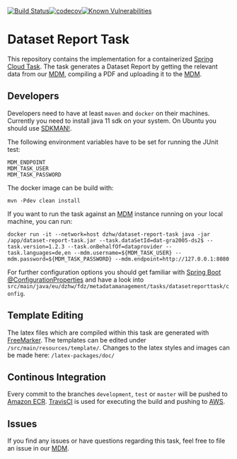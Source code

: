 [![Build Status](https://travis-ci.org/dzhw/dataset-report-task.svg?branch=development)](https://travis-ci.org/dzhw/dataset-report-task)[![codecov](https://codecov.io/gh/dzhw/dataset-report-task/branch/development/graph/badge.svg)](https://codecov.io/gh/dzhw/dataset-report-task)[![Known Vulnerabilities](https://snyk.io//test/github/dzhw/dataset-report-task/badge.svg?targetFile=pom.xml)](https://snyk.io//test/github/dzhw/dataset-report-task?targetFile=pom.xml)

# Dataset Report Task

This repository contains the implementation for a containerized [Spring Cloud Task]. The task generates a Dataset Report by getting the relevant data from our [MDM], compiling a PDF and uploading it to the [MDM].

## Developers
Developers need to have at least `maven` and `docker` on their machines. Currently you need to install java 11 sdk on your system. On Ubuntu you should use [SDKMAN!].

The following environment variables have to be set for running the JUnit test:
```shell
MDM_ENDPOINT
MDM_TASK_USER
MDM_TASK_PASSWORD
```

The docker image can be build with:
```shell
mvn -Pdev clean install
```

If you want to run the task against an [MDM] instance running on your local machine, you can run:
```shell
docker run -it --network=host dzhw/dataset-report-task java -jar /app/dataset-report-task.jar --task.dataSetId=dat-gra2005-ds2$ --task.version=1.2.3 --task.onBehalfOf=dataprovider --task.languages=de,en --mdm.username=${MDM_TASK_USER} --mdm.password=${MDM_TASK_PASSWORD} --mdm.endpoint=http://127.0.0.1:8080
```

For further configuration options you should get familiar with [Spring Boot @ConfigurationProperties](https://www.baeldung.com/configuration-properties-in-spring-boot) and have a look into `src/main/java/eu/dzhw/fdz/metadatamanagement/tasks/datasetreporttask/config`.

## Template Editing
The latex files which are compiled within this task are generated with [FreeMarker]. The templates can be edited under `/src/main/resources/template/`. Changes to the latex styles and images can be made here:
`/latex-packages/doc/`

## Continous Integration
Every commit to the branches `development`, `test` or `master` will be pushed to [Amazon ECR]. [TravisCI] is used for executing the build and pushing to [AWS].

## Issues
If you find any issues or have questions regarding this task, feel free to file an issue in our [MDM].

[MDM]: https://github.com/dzhw/metadatamanagement "Metadatamanagement"
[FreeMarker]: https://freemarker.apache.org/
[AWS]: https://aws.amazon.com/?nc2=h_lg
[Amazon ECR]: https://aws.amazon.com/ecr/?nc1=h_ls
[TravisCI]: https://travis-ci.org/
[Spring Cloud Task]: https://spring.io/projects/spring-cloud-task
[SDKMAN!]: https://sdkman.io/

